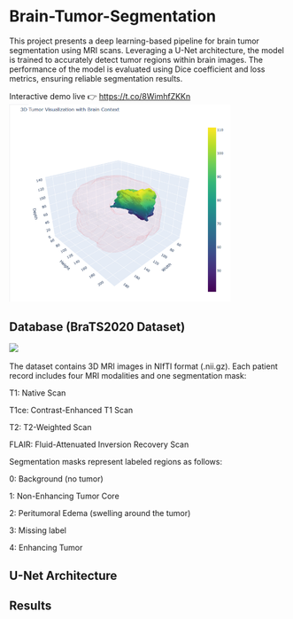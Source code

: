 # Brain-Tumor-Segmentation

This project presents a deep learning-based pipeline for brain tumor segmentation using MRI scans. Leveraging a U-Net architecture, the model is trained to accurately detect tumor regions within brain images. The performance of the model is evaluated using Dice coefficient and loss metrics, ensuring reliable segmentation results.

Interactive demo live 👉 https://t.co/8WimhfZKKn <left><img src="images/GrdyWe8XAAAfHaK.png" width="400"/></left>



## Database (BraTS2020 Dataset)


<img src="https://production-media.paperswithcode.com/datasets/f8984c79-9923-41af-9d18-18510cd1ae82.png" width="400"/>


The dataset contains 3D MRI images in NIfTI format (.nii.gz). Each patient record includes four MRI modalities and one segmentation mask:

T1: Native Scan

T1ce: Contrast-Enhanced T1 Scan

T2: T2-Weighted Scan

FLAIR: Fluid-Attenuated Inversion Recovery Scan

Segmentation masks represent labeled regions as follows:

0: Background (no tumor)

1: Non-Enhancing Tumor Core

2: Peritumoral Edema (swelling around the tumor)

3: Missing label

4: Enhancing Tumor

## U-Net Architecture

## Results 
